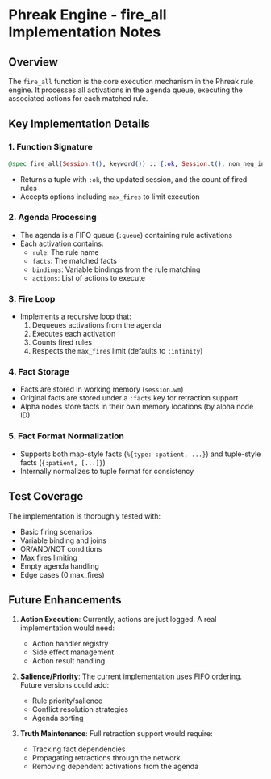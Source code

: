 # Phreak Engine - fire_all Implementation Notes

## Overview

The `fire_all` function is the core execution mechanism in the Phreak rule engine. It processes all activations in the agenda queue, executing the associated actions for each matched rule.

## Key Implementation Details

### 1. Function Signature
```elixir
@spec fire_all(Session.t(), keyword()) :: {:ok, Session.t(), non_neg_integer()}
```
- Returns a tuple with `:ok`, the updated session, and the count of fired rules
- Accepts options including `max_fires` to limit execution

### 2. Agenda Processing
- The agenda is a FIFO queue (`:queue`) containing rule activations
- Each activation contains:
  - `rule`: The rule name
  - `facts`: The matched facts
  - `bindings`: Variable bindings from the rule matching
  - `actions`: List of actions to execute

### 3. Fire Loop
- Implements a recursive loop that:
  1. Dequeues activations from the agenda
  2. Executes each activation
  3. Counts fired rules
  4. Respects the `max_fires` limit (defaults to `:infinity`)

### 4. Fact Storage
- Facts are stored in working memory (`session.wm`)
- Original facts are stored under a `:facts` key for retraction support
- Alpha nodes store facts in their own memory locations (by alpha node ID)

### 5. Fact Format Normalization
- Supports both map-style facts (`%{type: :patient, ...}`) and tuple-style facts (`{:patient, [...]}`)
- Internally normalizes to tuple format for consistency

## Test Coverage

The implementation is thoroughly tested with:
- Basic firing scenarios
- Variable binding and joins
- OR/AND/NOT conditions
- Max fires limiting
- Empty agenda handling
- Edge cases (0 max_fires)

## Future Enhancements

1. **Action Execution**: Currently, actions are just logged. A real implementation would need:
   - Action handler registry
   - Side effect management
   - Action result handling

2. **Salience/Priority**: The current implementation uses FIFO ordering. Future versions could add:
   - Rule priority/salience
   - Conflict resolution strategies
   - Agenda sorting

3. **Truth Maintenance**: Full retraction support would require:
   - Tracking fact dependencies
   - Propagating retractions through the network
   - Removing dependent activations from the agenda
